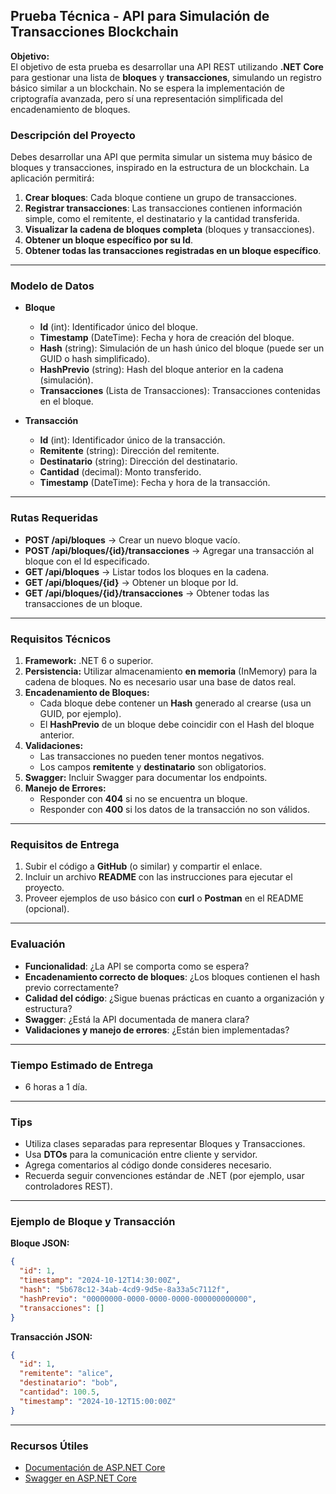## **Prueba Técnica - API para Simulación de Transacciones Blockchain**

**Objetivo:**  
El objetivo de esta prueba es desarrollar una API REST utilizando **.NET Core** para gestionar una lista de **bloques** y **transacciones**, simulando un registro básico similar a un blockchain. No se espera la implementación de criptografía avanzada, pero sí una representación simplificada del encadenamiento de bloques.

### **Descripción del Proyecto**

Debes desarrollar una API que permita simular un sistema muy básico de bloques y transacciones, inspirado en la estructura de un blockchain. La aplicación permitirá:

1. **Crear bloques**: Cada bloque contiene un grupo de transacciones.
2. **Registrar transacciones**: Las transacciones contienen información simple, como el remitente, el destinatario y la cantidad transferida.
3. **Visualizar la cadena de bloques completa** (bloques y transacciones).
4. **Obtener un bloque específico por su Id**.
5. **Obtener todas las transacciones registradas en un bloque específico**.

---

### **Modelo de Datos**

- **Bloque**

  - **Id** (int): Identificador único del bloque.
  - **Timestamp** (DateTime): Fecha y hora de creación del bloque.
  - **Hash** (string): Simulación de un hash único del bloque (puede ser un GUID o hash simplificado).
  - **HashPrevio** (string): Hash del bloque anterior en la cadena (simulación).
  - **Transacciones** (Lista de Transacciones): Transacciones contenidas en el bloque.

- **Transacción**
  - **Id** (int): Identificador único de la transacción.
  - **Remitente** (string): Dirección del remitente.
  - **Destinatario** (string): Dirección del destinatario.
  - **Cantidad** (decimal): Monto transferido.
  - **Timestamp** (DateTime): Fecha y hora de la transacción.

---

### **Rutas Requeridas**

- **POST /api/bloques** → Crear un nuevo bloque vacío.
- **POST /api/bloques/{id}/transacciones** → Agregar una transacción al bloque con el Id especificado.
- **GET /api/bloques** → Listar todos los bloques en la cadena.
- **GET /api/bloques/{id}** → Obtener un bloque por Id.
- **GET /api/bloques/{id}/transacciones** → Obtener todas las transacciones de un bloque.

---

### **Requisitos Técnicos**

1. **Framework:** .NET 6 o superior.
2. **Persistencia:** Utilizar almacenamiento **en memoria** (InMemory) para la cadena de bloques. No es necesario usar una base de datos real.
3. **Encadenamiento de Bloques:**
   - Cada bloque debe contener un **Hash** generado al crearse (usa un GUID, por ejemplo).
   - El **HashPrevio** de un bloque debe coincidir con el Hash del bloque anterior.
4. **Validaciones:**
   - Las transacciones no pueden tener montos negativos.
   - Los campos **remitente** y **destinatario** son obligatorios.
5. **Swagger:** Incluir Swagger para documentar los endpoints.
6. **Manejo de Errores:**
   - Responder con **404** si no se encuentra un bloque.
   - Responder con **400** si los datos de la transacción no son válidos.

---

### **Requisitos de Entrega**

1. Subir el código a **GitHub** (o similar) y compartir el enlace.
2. Incluir un archivo **README** con las instrucciones para ejecutar el proyecto.
3. Proveer ejemplos de uso básico con **curl** o **Postman** en el README (opcional).

---

### **Evaluación**

- **Funcionalidad**: ¿La API se comporta como se espera?
- **Encadenamiento correcto de bloques**: ¿Los bloques contienen el hash previo correctamente?
- **Calidad del código**: ¿Sigue buenas prácticas en cuanto a organización y estructura?
- **Swagger**: ¿Está la API documentada de manera clara?
- **Validaciones y manejo de errores**: ¿Están bien implementadas?

---

### **Tiempo Estimado de Entrega**

- 6 horas a 1 día.

---

### **Tips**

- Utiliza clases separadas para representar Bloques y Transacciones.
- Usa **DTOs** para la comunicación entre cliente y servidor.
- Agrega comentarios al código donde consideres necesario.
- Recuerda seguir convenciones estándar de .NET (por ejemplo, usar controladores REST).

---

### **Ejemplo de Bloque y Transacción**

**Bloque JSON:**

```json
{
  "id": 1,
  "timestamp": "2024-10-12T14:30:00Z",
  "hash": "5b678c12-34ab-4cd9-9d5e-8a33a5c7112f",
  "hashPrevio": "00000000-0000-0000-0000-000000000000",
  "transacciones": []
}
```

**Transacción JSON:**

```json
{
  "id": 1,
  "remitente": "alice",
  "destinatario": "bob",
  "cantidad": 100.5,
  "timestamp": "2024-10-12T15:00:00Z"
}
```

---

### **Recursos Útiles**

- [Documentación de ASP.NET Core](https://learn.microsoft.com/en-us/aspnet/core/?view=aspnetcore-6.0)
- [Swagger en ASP.NET Core](https://learn.microsoft.com/en-us/aspnet/core/tutorials/getting-started-with-swashbuckle?view=aspnetcore-6.0)
